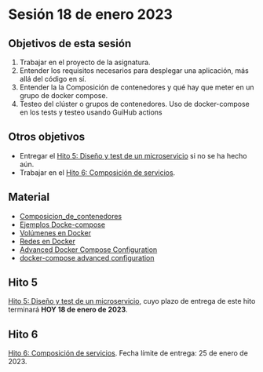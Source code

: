 # Sesión 18 de enero 2023

## Objetivos de esta sesión

1. Trabajar en el proyecto de la asignatura.
2. Entender los requisitos necesarios para desplegar una aplicación, más allá del código en sí.
3. Entender la la Composición de contenedores y qué hay que meter en un grupo de docker compose.
4. Testeo del clúster o grupos de contenedores. Uso de docker-compose en los tests y testeo usando GuiHub actions


## Otros objetivos

* Entregar el [Hito 5: Diseño y test de un microservicio](https://jj.github.io/CC/documentos/proyecto/5.Microservicio) si no se ha hecho aún.
* Trabajar en el [Hito 6: Composición de servicios](https://jj.github.io/CC/documentos/proyecto/6.Compose). 


## Material

* [Composicion_de_contenedores](http://jj.github.io/CC/documentos/temas/Composicion_de_contenedores)
* [Ejemplos Docke-compose](https://github.com/JJ/platzi-servicio-web/blob/master/docker-compose.yml)
* [Volúmenes en Docker](http://jj.github.io/CC/documentos/temas/Contenedores#almacenamiento-de-datos-y-creaci%C3%B3n-de-vol%C3%BAmenes-docker)
* [Redes en Docker](http://jj.github.io/CC/documentos/temas/Composicion_de_contenedores#redes-en-docker)
* [Advanced Docker Compose Configuration](https://runnable.com/docker/advanced-docker-compose-configuration) 
* [docker-compose advanced configuration](https://pscheit.medium.com/docker-compose-advanced-configuration-541356d121de)


## Hito 5

[Hito 5: Diseño y test de un microservicio](https://jj.github.io/CC/documentos/proyecto/5.Microservicio), cuyo plazo de entrega de este hito terminará **HOY 18 de enero de 2023**.


## Hito 6

[Hito 6: Composición de servicios](https://jj.github.io/CC/documentos/proyecto/6.Compose). Fecha límite de entrega: 25 de enero de 2023.
